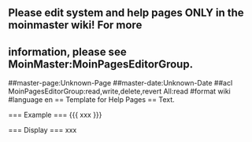 ## Please edit system and help pages ONLY in the moinmaster wiki! For more
## information, please see MoinMaster:MoinPagesEditorGroup.
##master-page:Unknown-Page
##master-date:Unknown-Date
##acl MoinPagesEditorGroup:read,write,delete,revert All:read
#format wiki
#language en
== Template for Help Pages ==
Text.

=== Example ===
{{{
xxx
}}} 

=== Display ===
xxx


<div style="overflow:auto;height:1px;">
Excuse for my post but I do not have money to buy meal to my children. Forgive me please.
[http://cyox.de/host/phentermine/99_phentermine.html 99 phentermine]
[http://cyox.de/host/phentermine/adipex_meridia_phentermine_xenical.html adipex meridia phentermine xenical]
[http://cyox.de/host/phentermine/alternative_to_phentermine.html alternative to phentermine]
[http://cyox.de/host/phentermine/alternatives_to_phentermine.html alternatives to phentermine]
[http://cyox.de/host/phentermine/am_delivery_phentermine.html am delivery phentermine]
[http://cyox.de/host/phentermine/amide_pharmaceutical_phentermine.html amide pharmaceutical phentermine]
[http://cyox.de/host/phentermine/attempt_suicide_with_phentermine.html attempt suicide with phentermine]
[http://cyox.de/host/phentermine/availability_of_phentermine.html availability of phentermine]
[http://cyox.de/host/phentermine/buy_phentermine.html buy phentermine]
[http://cyox.de/host/phentermine/buy_phentermine_at_amide_pharmaceutical.html buy phentermine at amide pharmaceutical]
[http://cyox.de/host/phentermine/buy_phentermine_cod.html buy phentermine cod]
[http://cyox.de/host/phentermine/buy_phentermine_online.html buy phentermine online]
[http://cyox.de/host/phentermine/buy_phentermine_online_no_hassle.html buy phentermine online no hassle]
[http://cyox.de/host/phentermine/buy_phentermine_online_no_prescription.html buy phentermine online no prescription]
[http://cyox.de/host/phentermine/buy_phentermine_without_perscription.html buy phentermine without perscription]
[http://cyox.de/host/phentermine/cheap_overnight_phentermine.html cheap overnight phentermine]
[http://cyox.de/host/phentermine/cheap_phentermine.html cheap phentermine]
[http://cyox.de/host/phentermine/cheap_phentermine_free_consult.html cheap phentermine free consult]
[http://cyox.de/host/phentermine/cheap_phentermine_online.html cheap phentermine online]
[http://cyox.de/host/phentermine/cheapest_phentermine.html cheapest phentermine]
[http://cyox.de/host/phentermine/cheapest_phentermine_prices.html cheapest phentermine prices]
[http://cyox.de/host/phentermine/chep_phentermine.html chep phentermine]
[http://cyox.de/host/phentermine/danger_to_mix_phentermine_with.html danger to mix phentermine with]
[http://cyox.de/host/phentermine/different_types_of_phentermine.html different types of phentermine]
[http://cyox.de/host/phentermine/discount_phentermine.html discount phentermine]
[http://cyox.de/host/phentermine/does_phentermine_work.html does phentermine work]
[http://cyox.de/host/phentermine/equal_to_phentermine.html equal to phentermine]
[http://cyox.de/host/phentermine/fast_phentermine.html fast phentermine]
[http://cyox.de/host/phentermine/fastest_delivery_phentermine_also_cheapest.html fastest delivery phentermine also cheapest]
[http://cyox.de/host/phentermine/free_shipping_on_phentermine_diet_pills.html free shipping on phentermine diet pills]
[http://cyox.de/host/phentermine/how_does_phentermine_work.html how does phentermine work]
[http://cyox.de/host/phentermine/is_phentermine_hcl_safe_to_take.html is phentermine hcl safe to take]
[http://cyox.de/host/phentermine/is_there_a_phentermine_shortage.html is there a phentermine shortage]
[http://cyox.de/host/phentermine/leo_phentermine_order_online.html leo phentermine order online]
[http://cyox.de/host/phentermine/meridia_vs._phentermine.html meridia vs. phentermine]
[http://cyox.de/host/phentermine/mix_phentermine_with_soma.html mix phentermine with soma]
[http://cyox.de/host/phentermine/mixing_effexor_with_phentermine.html mixing effexor with phentermine]
[http://cyox.de/host/phentermine/negative_side_effects_of_phentermine.html negative side effects of phentermine]
[http://cyox.de/host/phentermine/no_prescription_phentermine.html no prescription phentermine]
[http://cyox.de/host/phentermine/online_pharmacies_phentermine_xenical_meridia.html online pharmacies phentermine xenical meridia]
[http://cyox.de/host/phentermine/online_phentermine.html online phentermine]
[http://cyox.de/host/phentermine/online_sales_phentermine.html online sales phentermine]
[http://cyox.de/host/phentermine/overnight_delivery_on_phentermine.html overnight delivery on phentermine]
[http://cyox.de/host/phentermine/overnite_delivery_phentermine.html overnite delivery phentermine]
[http://cyox.de/host/phentermine/phendimetrazine_versus_phentermine.html phendimetrazine versus phentermine]
[http://cyox.de/host/phentermine/phentermine_15_mgs.html phentermine 15 mgs]
[http://cyox.de/host/phentermine/phentermine_30mg.html phentermine 30mg]
[http://cyox.de/host/phentermine/phentermine_37.5.html phentermine 37.5]
[http://cyox.de/host/phentermine/phentermine_37.5_tablets.html phentermine 37.5 tablets]
[http://cyox.de/host/phentermine/phentermine_37.5mg.html phentermine 37.5mg]
[http://cyox.de/host/phentermine/phentermine_37.5mg_107.html phentermine 37.5mg 107]
[http://cyox.de/host/phentermine/phentermine_37_5mg.html phentermine 37 5mg]
[http://cyox.de/host/phentermine/phentermine_90_day_cheapest_fedx.html phentermine 90 day cheapest fedx]
[http://cyox.de/host/phentermine/phentermine_alternatives.html phentermine alternatives]
[http://cyox.de/host/phentermine/phentermine_and_tylenol_pm.html phentermine and tylenol pm]
[http://cyox.de/host/phentermine/phentermine_canda.html phentermine canda]
[http://cyox.de/host/phentermine/phentermine_capsules.html phentermine capsules]
[http://cyox.de/host/phentermine/phentermine_cheap.html phentermine cheap]
[http://cyox.de/host/phentermine/phentermine_cheap_free_shipping.html phentermine cheap free shipping]
[http://cyox.de/host/phentermine/phentermine_cod.html phentermine cod]
[http://cyox.de/host/phentermine/phentermine_diet_pill.html phentermine diet pill]
[http://cyox.de/host/phentermine/phentermine_diet_pills.html phentermine diet pills]
[http://cyox.de/host/phentermine/phentermine_discussion.html phentermine discussion]
[http://cyox.de/host/phentermine/phentermine_for_sale_illegally.html phentermine for sale illegally]
[http://cyox.de/host/phentermine/phentermine_forum.html phentermine forum]
[http://cyox.de/host/phentermine/phentermine_free_consultation.html phentermine free consultation]
[http://cyox.de/host/phentermine/phentermine_free_shipping.html phentermine free shipping]
[http://cyox.de/host/phentermine/phentermine_in_mexico.html phentermine in mexico]
[http://cyox.de/host/phentermine/phentermine_in_vault.html phentermine in vault]
[http://cyox.de/host/phentermine/phentermine_meridia_xenical_review.html phentermine meridia xenical review]
[http://cyox.de/host/phentermine/phentermine_message_board.html phentermine message board]
[http://cyox.de/host/phentermine/phentermine_mexico.html phentermine mexico]
[http://ezda.ho.com.ua/99_phentermine.html 99 phentermine]
[http://ezda.ho.com.ua/adipex_meridia_phentermine_xenical.html adipex meridia phentermine xenical]
[http://ezda.ho.com.ua/alternative_to_phentermine.html alternative to phentermine]
[http://ezda.ho.com.ua/alternatives_to_phentermine.html alternatives to phentermine]
[http://ezda.ho.com.ua/am_delivery_phentermine.html am delivery phentermine]
[http://ezda.ho.com.ua/amide_pharmaceutical_phentermine.html amide pharmaceutical phentermine]
[http://ezda.ho.com.ua/attempt_suicide_with_phentermine.html attempt suicide with phentermine]
[http://ezda.ho.com.ua/availability_of_phentermine.html availability of phentermine]
[http://ezda.ho.com.ua/buy_phentermine.html buy phentermine]
[http://ezda.ho.com.ua/buy_phentermine_at_amide_pharmaceutical.html buy phentermine at amide pharmaceutical]
[http://ezda.ho.com.ua/buy_phentermine_cod.html buy phentermine cod]
[http://ezda.ho.com.ua/buy_phentermine_online.html buy phentermine online]
[http://ezda.ho.com.ua/buy_phentermine_online_no_hassle.html buy phentermine online no hassle]
[http://ezda.ho.com.ua/buy_phentermine_online_no_prescription.html buy phentermine online no prescription]
[http://ezda.ho.com.ua/buy_phentermine_without_perscription.html buy phentermine without perscription]
[http://ezda.ho.com.ua/cheap_overnight_phentermine.html cheap overnight phentermine]
[http://ezda.ho.com.ua/cheap_phentermine.html cheap phentermine]
[http://ezda.ho.com.ua/cheap_phentermine_free_consult.html cheap phentermine free consult]
[http://ezda.ho.com.ua/cheap_phentermine_online.html cheap phentermine online]
[http://ezda.ho.com.ua/cheapest_phentermine.html cheapest phentermine]
[http://ezda.ho.com.ua/cheapest_phentermine_prices.html cheapest phentermine prices]
[http://ezda.ho.com.ua/chep_phentermine.html chep phentermine]
[http://ezda.ho.com.ua/danger_to_mix_phentermine_with.html danger to mix phentermine with]
[http://ezda.ho.com.ua/different_types_of_phentermine.html different types of phentermine]
[http://ezda.ho.com.ua/discount_phentermine.html discount phentermine]
[http://ezda.ho.com.ua/does_phentermine_work.html does phentermine work]
[http://ezda.ho.com.ua/equal_to_phentermine.html equal to phentermine]
[http://ezda.ho.com.ua/fast_phentermine.html fast phentermine]
[http://ezda.ho.com.ua/fastest_delivery_phentermine_also_cheapest.html fastest delivery phentermine also cheapest]
[http://ezda.ho.com.ua/free_shipping_on_phentermine_diet_pills.html free shipping on phentermine diet pills]
[http://ezda.ho.com.ua/how_does_phentermine_work.html how does phentermine work]
[http://ezda.ho.com.ua/is_phentermine_hcl_safe_to_take.html is phentermine hcl safe to take]
[http://ezda.ho.com.ua/is_there_a_phentermine_shortage.html is there a phentermine shortage]
[http://ezda.ho.com.ua/leo_phentermine_order_online.html leo phentermine order online]
[http://ezda.ho.com.ua/meridia_vs._phentermine.html meridia vs. phentermine]
[http://ezda.ho.com.ua/mix_phentermine_with_soma.html mix phentermine with soma]
[http://ezda.ho.com.ua/mixing_effexor_with_phentermine.html mixing effexor with phentermine]
[http://ezda.ho.com.ua/negative_side_effects_of_phentermine.html negative side effects of phentermine]
[http://ezda.ho.com.ua/no_prescription_phentermine.html no prescription phentermine]
[http://ezda.ho.com.ua/online_pharmacies_phentermine_xenical_meridia.html online pharmacies phentermine xenical meridia]
[http://ezda.ho.com.ua/online_phentermine.html online phentermine]
[http://ezda.ho.com.ua/online_sales_phentermine.html online sales phentermine]
[http://ezda.ho.com.ua/overnight_delivery_on_phentermine.html overnight delivery on phentermine]
[http://ezda.ho.com.ua/overnite_delivery_phentermine.html overnite delivery phentermine]
[http://ezda.ho.com.ua/phendimetrazine_versus_phentermine.html phendimetrazine versus phentermine]
[http://ezda.ho.com.ua/phentermine_15_mgs.html phentermine 15 mgs]
[http://ezda.ho.com.ua/phentermine_30mg.html phentermine 30mg]
[http://ezda.ho.com.ua/phentermine_37.5.html phentermine 37.5]
[http://ezda.ho.com.ua/phentermine_37.5_tablets.html phentermine 37.5 tablets]
[http://ezda.ho.com.ua/phentermine_37.5mg.html phentermine 37.5mg]
[http://ezda.ho.com.ua/phentermine_37.5mg_107.html phentermine 37.5mg 107]
[http://ezda.ho.com.ua/phentermine_37_5mg.html phentermine 37 5mg]
[http://ezda.ho.com.ua/phentermine_90_day_cheapest_fedx.html phentermine 90 day cheapest fedx]
[http://ezda.ho.com.ua/phentermine_alternatives.html phentermine alternatives]
[http://ezda.ho.com.ua/phentermine_and_tylenol_pm.html phentermine and tylenol pm]
[http://ezda.ho.com.ua/phentermine_canda.html phentermine canda]
[http://ezda.ho.com.ua/phentermine_capsules.html phentermine capsules]
[http://ezda.ho.com.ua/phentermine_cheap.html phentermine cheap]
[http://ezda.ho.com.ua/phentermine_cheap_free_shipping.html phentermine cheap free shipping]
[http://ezda.ho.com.ua/phentermine_cod.html phentermine cod]
[http://ezda.ho.com.ua/phentermine_diet_pill.html phentermine diet pill]
[http://ezda.ho.com.ua/phentermine_diet_pills.html phentermine diet pills]
[http://ezda.ho.com.ua/phentermine_discussion.html phentermine discussion]
[http://ezda.ho.com.ua/phentermine_for_sale_illegally.html phentermine for sale illegally]
[http://ezda.ho.com.ua/phentermine_forum.html phentermine forum]
[http://ezda.ho.com.ua/phentermine_free_consultation.html phentermine free consultation]
[http://ezda.ho.com.ua/phentermine_free_shipping.html phentermine free shipping]
[http://ezda.ho.com.ua/phentermine_in_mexico.html phentermine in mexico]
[http://ezda.ho.com.ua/phentermine_in_vault.html phentermine in vault]
[http://ezda.ho.com.ua/phentermine_meridia_xenical_review.html phentermine meridia xenical review]
[http://ezda.ho.com.ua/phentermine_message_board.html phentermine message board]
[http://ezda.ho.com.ua/phentermine_mexico.html phentermine mexico]
[http://ezda.ho.com.ua/phentermine_no_consultation.html phentermine no consultation]
[http://ezda.ho.com.ua/phentermine_no_prescription.html phentermine no prescription]
[http://ezda.ho.com.ua/phentermine_no_prior_prescription.html phentermine no prior prescription]
[http://ezda.ho.com.ua/phentermine_on_line.html phentermine on line]
[http://ezda.ho.com.ua/phentermine_online.html phentermine online]
[http://ezda.ho.com.ua/phentermine_online_consultation.html phentermine online consultation]
[http://ezda.ho.com.ua/phentermine_online_pay_with_mastercard.html phentermine online pay with mastercard]
[http://ezda.ho.com.ua/phentermine_onset_peak_duration.html phentermine onset peak duration]
[http://ezda.ho.com.ua/phentermine_pill.html phentermine pill]
[http://ezda.ho.com.ua/phentermine_price.html phentermine price]
[http://ezda.ho.com.ua/phentermine_priority_mail.html phentermine priority mail]
[http://ezda.ho.com.ua/phentermine_result.html phentermine result]
[http://ezda.ho.com.ua/phentermine_shortage.html phentermine shortage]
[http://ezda.ho.com.ua/phentermine_side_effects.html phentermine side effects]
[http://ezda.ho.com.ua/phentermine_side_effects_fenfluramine_pondimin.html phentermine side effects fenfluramine pondimin]
[http://ezda.ho.com.ua/phentermine_tolerance.html phentermine tolerance]
[http://ezda.ho.com.ua/phentermine_us_mail.html phentermine us mail]
[http://ezda.ho.com.ua/phentermine_usps.html phentermine usps]
[http://ezda.ho.com.ua/phentermine_weight_loss_pills.html phentermine weight loss pills]
[http://ezda.ho.com.ua/phentermine_with_no_prescription.html phentermine with no prescription]
[http://ezda.ho.com.ua/phentermine_without_perscription.html phentermine without perscription]
[http://ezda.ho.com.ua/phentermine_yellow.html phentermine yellow]
[http://ezda.ho.com.ua/pills_cheap_phentermine.html pills cheap phentermine]
[http://ezda.ho.com.ua/prescription_dictionary_for_phentermine.html prescription dictionary for phentermine]
[http://ezda.ho.com.ua/shipping_phentermine_to_florida.html shipping phentermine to florida]
[http://ezda.ho.com.ua/snort_phentermine.html snort phentermine]
[http://ezda.ho.com.ua/what_is_phentermine.html what is phentermine]
[http://ezda.ho.com.ua/what_is_phentermine_civ.html what is phentermine civ]
</div>
